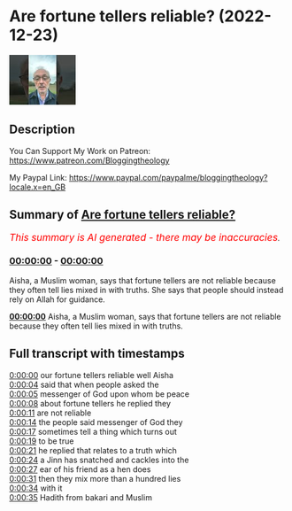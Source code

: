 # Are fortune tellers reliable? (2022-12-23)

![alt Are fortune tellers reliable?](Qc6TRTPY9f8.jpg "Are fortune tellers reliable?")

## Description

You Can Support My Work on Patreon:
https://www.patreon.com/Bloggingtheology

My Paypal Link: 
https://www.paypal.com/paypalme/bloggingtheology?locale.x=en_GB

## Summary of [Are fortune tellers reliable?](https://www.youtube.com/watch?v=Qc6TRTPY9f8)


*<span style="color:red; font-size:125%">This summary is AI generated - there may be inaccuracies</span>. [](/)*

### [00:00:00](https://www.youtube.com/watch?v=Qc6TRTPY9f8&t=0) - [00:00:00](https://www.youtube.com/watch?v=Qc6TRTPY9f8&t=0)

Aisha, a Muslim woman, says that fortune tellers are not reliable because they often tell lies mixed in with truths. She says that people should instead rely on Allah for guidance.

**[00:00:00](https://www.youtube.com/watch?v=Qc6TRTPY9f8&t=0)** Aisha, a Muslim woman, says that fortune tellers are not reliable because they often tell lies mixed in with truths.

## Full transcript with timestamps

[0:00:00](https://youtu.be/Qc6TRTPY9f8?t=0) our fortune tellers reliable well Aisha  
[0:00:04](https://youtu.be/Qc6TRTPY9f8?t=4) said that when people asked the  
[0:00:05](https://youtu.be/Qc6TRTPY9f8?t=5) messenger of God upon whom be peace  
[0:00:08](https://youtu.be/Qc6TRTPY9f8?t=8) about fortune tellers he replied they  
[0:00:11](https://youtu.be/Qc6TRTPY9f8?t=11) are not reliable  
[0:00:14](https://youtu.be/Qc6TRTPY9f8?t=14) the people said messenger of God they  
[0:00:17](https://youtu.be/Qc6TRTPY9f8?t=17) sometimes tell a thing which turns out  
[0:00:19](https://youtu.be/Qc6TRTPY9f8?t=19) to be true  
[0:00:21](https://youtu.be/Qc6TRTPY9f8?t=21) he replied that relates to a truth which  
[0:00:24](https://youtu.be/Qc6TRTPY9f8?t=24) a Jinn has snatched and cackles into the  
[0:00:27](https://youtu.be/Qc6TRTPY9f8?t=27) ear of his friend as a hen does  
[0:00:31](https://youtu.be/Qc6TRTPY9f8?t=31) then they mix more than a hundred lies  
[0:00:34](https://youtu.be/Qc6TRTPY9f8?t=34) with it  
[0:00:35](https://youtu.be/Qc6TRTPY9f8?t=35) Hadith from bakari and Muslim  
